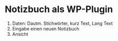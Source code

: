 # Notizbuch als WP-Plugin

1. Daten: Dautm. Stichwörter, kurz Text, Lang Text
2. Eingabe einen neuen Notizbuch
3. Ansicht
